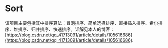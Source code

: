 # Sort
该项目主要包括其中排序算法：冒泡排序、简单选择排序、直接插入排序、希尔排序、堆排序、归并排序、快速排序。详解见本人的博客：[https://blog.csdn.net/qq_41713091/article/details/105616686](https://blog.csdn.net/qq_41713091/article/details/105616686).
